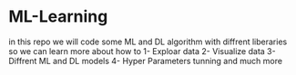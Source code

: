 # ML-Learning
in this repo we will code some ML and DL algorithm with diffrent liberaries so we can learn more about how to 
1- Exploar data
2- Visualize data
3- Diffrent ML and DL models
4- Hyper Parameters tunning 
and much more
